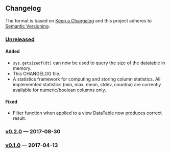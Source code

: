 ## Changelog
The format is based on [Keep a Changelog](http://keepachangelog.com/)
and this project adheres to [Semantic Versioning](http://semver.org/).

### [Unreleased](https://github.com/h2oai/datatable/compare/v0.2.0...HEAD)
#### Added
- `sys.getsizeof(dt)` can now be used to query the size of the datatable in memory.
- This CHANGELOG file.
- A statistics framework for computing and storing column statistics. All implememted statistics (min, max, mean, stdev, countna) are currently available for numeric/boolean columns only.

#### Fixed
- Filter function when applied to a view DataTable now produces correct result.

### [v0.2.0](https://github.com/h2oai/datatable/compare/v0.2.0...v0.1.0) — 2017-08-30

### [v0.1.0](https://github.com/h2oai/datatable/tree/v0.1.0) — 2017-04-13
